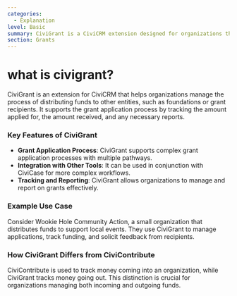```yaml
---
categories:
  - Explanation
level: Basic
summary: CiviGrant is a CiviCRM extension designed for organizations that distribute funds, managing grant applications and tracking funds disbursed.
section: Grants
---
```


# what is civigrant?

CiviGrant is an extension for CiviCRM that helps organizations manage the process of distributing funds to other entities, such as foundations or grant recipients. It supports the grant application process by tracking the amount applied for, the amount received, and any necessary reports.

### Key Features of CiviGrant

- **Grant Application Process**: CiviGrant supports complex grant application processes with multiple pathways.
- **Integration with Other Tools**: It can be used in conjunction with CiviCase for more complex workflows.
- **Tracking and Reporting**: CiviGrant allows organizations to manage and report on grants effectively.

### Example Use Case

Consider Wookie Hole Community Action, a small organization that distributes funds to support local events. They use CiviGrant to manage applications, track funding, and solicit feedback from recipients.

### How CiviGrant Differs from CiviContribute

CiviContribute is used to track money coming into an organization, while CiviGrant tracks money going out. This distinction is crucial for organizations managing both incoming and outgoing funds.
